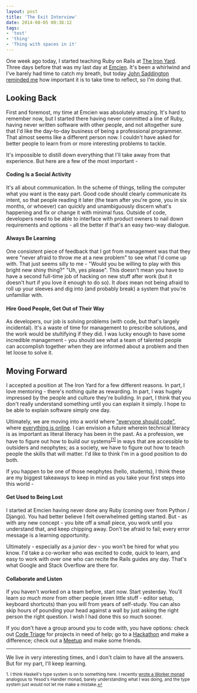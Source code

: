 ```yaml
---
layout: post
title: 'The Exit Interview'
date: 2014-08-05 00:38:12
tags:
- 'test'
- 'thing'
- 'Thing with spaces in it'
---
```

One week ago today, I started teaching Ruby on Rails at [The Iron Yard](http://theironyard.com/). Three days before that was my last day at [Emcien](http://emcien.com/). It's been a whirlwind and I've barely had time to catch my breath, but today [John Saddington reminded me](https://www.youtube.com/watch?v=TsEwQMEAWW0&index=4&list=PLqZY2tk6rSRn2Vapk2raOTFjXGiDbpQUU) how important it is to take time to reflect, so I'm doing that.

## Looking Back

First and foremost, my time at Emcien was absolutely amazing. It's hard to remember now, but I started there having never committed a line of Ruby, having never written software with other people, and not altogether sure that I'd like the day-to-day business of being a professional programmer. That almost seems like a different person now. I couldn't have asked for better people to learn from or more interesting problems to tackle.

It's impossible to distill down everything that I'll take away from that experience. But here are a few of the most important -

#### Coding Is a Social Activity

It's all about communication. In the scheme of things, telling the computer what you want is the easy part. Good code should clearly communicate its intent, so that people reading it later (the team after you're gone, you in six months, or whoever) can quickly and unambiguously discern what's happening and fix or change it with minimal fuss. Outside of code, developers need to be able to interface with product owners to nail down requirements and options - all the better if that's an easy two-way dialogue.

#### Always Be Learning

One consistent piece of feedback that I got from management was that they were "never afraid to throw me at a new problem" to see what I'd come up with. That just seems silly to me - "Would you be willing to play with this bright new shiny thing?" "Uh, yes please". This doesn't mean you have to have a second full-time job of hacking on new stuff after work (but it doesn't hurt if you love it enough to do so). It _does_ mean not being afraid to roll up your sleeves and dig into (and probably break) a system that you're unfamiliar with.

#### Hire Good People, Get Out of Their Way

As developers, our job is solving problems (with code, but that's largely incidental). It's a waste of time for management to prescribe solutions, and the work would be stultifying if they did. I was lucky enough to have some incredible management - you should see what a team of talented people can accomplish together when they are informed about a problem and then let loose to solve it.


## Moving Forward

I accepted a position at The Iron Yard for a few different reasons. In part, I love mentoring - there's nothing quite as rewarding. In part, I was hugely impressed by the people and culture they're building. In part, I think that you don't really understand something until you can explain it simply. I hope to be able to explain software simply one day.

Ultimately, we are moving into a world where ["everyone should code"](http://www.wired.com/2013/12/obama-code/), where [everything is online](http://jdabbs.com/turn-down-with-watts/). I can envision a future wherein technical literacy is as important as literal literacy has been in the past. As a profession, we have to figure out how to build our systems<sup><a href="#fn1" id="ref1">[1]</a></sup> in ways that are accessible to outsiders and neophytes; as a society, we have to figure out how to teach people the skills that will matter. I'd like to think I'm in a good position to do both.

If you happen to be one of those neophytes (hello, students), I think these are my biggest takeaways to keep in mind as you take your first steps into this world -

#### Get Used to Being Lost

I started at Emcien having never done any Ruby (coming over from Python / Django). You had better believe I felt overwhelmed getting started. But - as with any new concept - you bite off a small piece, you work until you understand that, and keep chipping away. Don't be afraid to fail; every error message is a learning opportunity.

Ultimately - especially as a junior dev - you won't be hired for what you know. I'd take a co-worker who was excited to code, quick to learn, and easy to work with over one who can recite the Rails guides any day. That's what Google and Stack Overflow are there for.

#### Collaborate and Listen

If you haven't worked on a team before, start now. Start yesterday. You'll learn _so much more_ from other people (even little stuff - editor setup, keyboard shortcuts) than you will from years of self-study. You can also skip hours of pounding your head against a wall by just asking the right person the right question. I wish I had done this so much sooner. 

If you don't have a group around you to code with, you have options: check out [Code Triage](http://www.codetriage.com/) for projects in need of help; go to a [Hackathon](http://www.codeforatlanta.org/) and make a difference; check out a [Meetup](http://www.meetup.com/atlantaruby/) and make some friends.

----

We live in very interesting times, and I don't claim to have all the answers. But for my part, I'll keep learning.

<sup id="fn1">1. I think Haskell's type system is on to something here. I recently [wrote a Worker monad](https://github.com/jamesdabbs/sarah/commit/9c7186e86835aee78de8810ef96869a4715b932d) analogous to Yesod's Handler monad, barely understanding what I was doing, and the type system just _would not_ let me make a mistake.<a href="#ref1">↩</a></sup>
